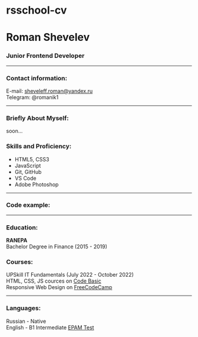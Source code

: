 # rsschool-cv
# Roman Shevelev
### Junior Frontend Developer
***

### Contact information:
E-mail: sheveleff.roman@yandex.ru  
Telegram: @romanik1

***

### Briefly About Myself:
soon...
### Skills and Proficiency:
- HTML5, CSS3
- JavaScript
- Git, GitHub
- VS Code
- Adobe Photoshop

***

### Code example:

***

### Education:
**RANEPA**  
Bachelor Degree in Finance (2015 - 2019)
### Courses:
UPSkill IT Fundamentals (July 2022 - October 2022)  
HTML, CSS, JS cources on [Code Basic](https://code-basics.com/ru)  
Responsive Web Design on [FreeCodeCamp](https://www.freecodecamp.org/learn/2022/responsive-web-design/)

***

### Languages:
Russian - Native  
English - B1 Intermediate [EPAM Test](https://examinator.epam.com/Main/PersonalAssignments/494197)
